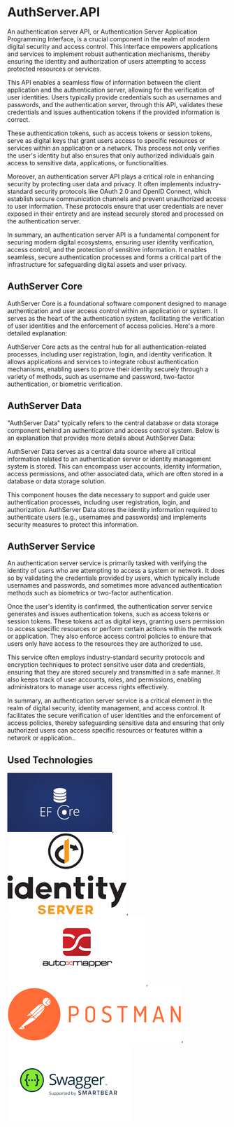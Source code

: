 
# AuthServer.API

An authentication server API, or Authentication Server Application Programming Interface, is a crucial component in the realm of modern digital security and access control. This interface empowers applications and services to implement robust authentication mechanisms, thereby ensuring the identity and authorization of users attempting to access protected resources or services.

This API enables a seamless flow of information between the client application and the authentication server, allowing for the verification of user identities. Users typically provide credentials such as usernames and passwords, and the authentication server, through this API, validates these credentials and issues authentication tokens if the provided information is correct.

These authentication tokens, such as access tokens or session tokens, serve as digital keys that grant users access to specific resources or services within an application or a network. This process not only verifies the user's identity but also ensures that only authorized individuals gain access to sensitive data, applications, or functionalities.

Moreover, an authentication server API plays a critical role in enhancing security by protecting user data and privacy. It often implements industry-standard security protocols like OAuth 2.0 and OpenID Connect, which establish secure communication channels and prevent unauthorized access to user information. These protocols ensure that user credentials are never exposed in their entirety and are instead securely stored and processed on the authentication server.

In summary, an authentication server API is a fundamental component for securing modern digital ecosystems, ensuring user identity verification, access control, and the protection of sensitive information. It enables seamless, secure authentication processes and forms a critical part of the infrastructure for safeguarding digital assets and user privacy.

## AuthServer Core

AuthServer Core is a foundational software component designed to manage authentication and user access control within an application or system. It serves as the heart of the authentication system, facilitating the verification of user identities and the enforcement of access policies. Here's a more detailed explanation:

AuthServer Core acts as the central hub for all authentication-related processes, including user registration, login, and identity verification. It allows applications and services to integrate robust authentication mechanisms, enabling users to prove their identity securely through a variety of methods, such as username and password, two-factor authentication, or biometric verification.
## AuthServer Data

"AuthServer Data" typically refers to the central database or data storage component behind an authentication and access control system. Below is an explanation that provides more details about AuthServer Data:

AuthServer Data serves as a central data source where all critical information related to an authentication server or identity management system is stored. This can encompass user accounts, identity information, access permissions, and other associated data, which are often stored in a database or data storage solution.

This component houses the data necessary to support and guide user authentication processes, including user registration, login, and authorization. AuthServer Data stores the identity information required to authenticate users (e.g., usernames and passwords) and implements security measures to protect this information.
## AuthServer Service

An authentication server service is primarily tasked with verifying the identity of users who are attempting to access a system or network. It does so by validating the credentials provided by users, which typically include usernames and passwords, and sometimes more advanced authentication methods such as biometrics or two-factor authentication.

Once the user's identity is confirmed, the authentication server service generates and issues authentication tokens, such as access tokens or session tokens. These tokens act as digital keys, granting users permission to access specific resources or perform certain actions within the network or application. They also enforce access control policies to ensure that users only have access to the resources they are authorized to use.

This service often employs industry-standard security protocols and encryption techniques to protect sensitive user data and credentials, ensuring that they are stored securely and transmitted in a safe manner. It also keeps track of user accounts, roles, and permissions, enabling administrators to manage user access rights effectively.

In summary, an authentication server service is a critical element in the realm of digital security, identity management, and access control. It facilitates the secure verification of user identities and the enforcement of access policies, thereby safeguarding sensitive data and ensuring that only authorized users can access specific resources or features within a network or application..
## Used Technologies


[![efcore](https://github.com/fatihserhatturan/AuthServer.API/blob/master/images/efcore.jpeg)](https://www.entityframeworktutorial.net/), [![identityserver](https://github.com/fatihserhatturan/AuthServer.API/blob/master/images/identityserver.png)](https://identityserver4.readthedocs.io/en/latest/#),[![automapper](https://github.com/fatihserhatturan/AuthServer.API/blob/master/images/automapper.png)](https://automapper.org/),[![postman](https://github.com/fatihserhatturan/AuthServer.API/blob/master/images/postman.png)](https://www.postman.com/),[![swagger](https://github.com/fatihserhatturan/AuthServer.API/blob/master/images/swagger.png)](https://swagger.io/)

  
